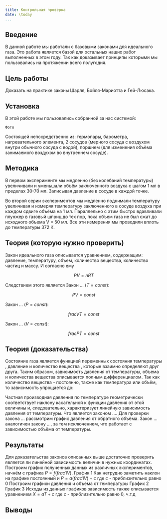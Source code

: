 ```yaml
---
title: Контрольная проверка
date: \today
...
```


## Введение

В данной работе мы работали с базовыми законами для идеального газа. Это работа является базой для остальных наших работ выполненных в этом году. Так как доказывает принципы которыми мы пользовались на протяжении всего полугодия.



## Цель работы

Доказать на практике законы Шарля, Бойля-Мариотта и Гей-Люсака.

## Установка 

В этой работе мы пользовались собранной за нас системой:

	Фото

Состоящей непосредственно из: термопары, барометра, нагревательного элемента, 2 сосудов (мерного сосуда с воздухом внутри обычного сосуда с водой), поршнем (для изменения объёма занимаемого воздухом во внутреннем сосуде). 

## Методика

В первом эксперименте мы медленно (без колебаний температуры) увеличивали и уменьшали объём заключенного воздуха с шагом 1 мл в пределах 30-70 мл. Записывая давление в сосуде в каждой точке.

Во второй серии экспериментов мы медленно поднимали температуру увеличивая и измеряя температуру заключенного в сосуде воздуха при каждом сдвиге объёма на 1 мл. Параллельно с этим быстро вдавливали плунжер в газовый шприц до тех пор, пока объем газа не был сжат до исходного объема V = 50 мл. Все эти измерения мы проводили вплоть до температуры 372 К.

## Теория (которую нужно проверить)

Закон идеального газа описывается уравнением, содержащим: давление, температуру, объем, количество вещества, количество частиц и массу. И согласно ему

$$
	PV = nRT
$$

Следствием этого является Закон ... ($T = const$):

$$
	PV = const 
$$

Закон ... ($P = const$):

$$
	frac{V}{T} = const 
$$

Закон ... ($V = const$):

$$
	frac{P}{T} = const 
$$

## Теория (доказательства)

Состояние газа является функцией переменных состояния температуры , давление и количество вещества , которые взаимно определяют друг друга. Таким образом, зависимость давления от температуры, объема и количества вещества описывается полным дифференциалом. Так как количество вещества - постоянно, также как температура или объём, то зависимость упрощается до:



Частная производная давления по температуре геометрически соответствует наклону касательной к функции давления от этой величины и, следовательно, характеризует линейную зависимость давления от температуры. Что является законом ....
Для проверки закона ... рассмотрим график давления от обратного объёма.
Закон ... аналогичен закону ..., за тем исключением, что работает с зависимостью объёма от температуры.

## Результаты
Для доказательства законов описанных выше достаточно проверить является ли линейной зависимость величин в нужных координатах.
Построим график полученных данных из различных экспериментов, начнём с графика $P = f(frac{1}{V})$.
	График 1
Как нетрудно заметить наклон на графике постоянный и $P = a(frac{1}{V}) + c$ где $c$ - приблизительно равно 0
Построим графики давления и объёма от температуры
	График 2
	График 3
Исходы из данных графиков зависимость также описывается уравнением $X = aT + c$ где $c$ - приблизительно равно 0, ч.т.д
## Выводы


